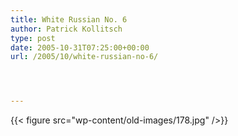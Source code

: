 ```yaml
---
title: White Russian No. 6
author: Patrick Kollitsch
type: post
date: 2005-10-31T07:25:00+00:00
url: /2005/10/white-russian-no-6/




---
```

{{< figure src="wp-content/old-images/178.jpg" />}}

